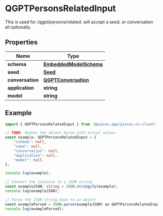 
# QGPTPersonsRelatedInput

This is used for /qgpt/persons/related.  will accept a seed, or conversation all optionally. 

## Properties

Name | Type
------------ | -------------
**schema** | [**EmbeddedModelSchema**](EmbeddedModelSchema)
**seed** | [**Seed**](Seed)
**conversation** | [**QGPTConversation**](QGPTConversation)
**application** | **string**
**model** | **string**

## Example

```typescript
import { QGPTPersonsRelatedInput } from '@pieces.app/pieces-os-client';

// TODO: Update the object below with actual values
const example: QGPTPersonsRelatedInput = {
    "schema": null,
    "seed": null,
    "conversation": null,
    "application": null,
    "model": null,
};

console.log(example);

// Convert the instance to a JSON string
const exampleJSON: string = JSON.stringify(example);
console.log(exampleJSON);

// Parse the JSON string back to an object
const exampleParsed = JSON.parse(exampleJSON) as QGPTPersonsRelatedInput;
console.log(exampleParsed);
```


